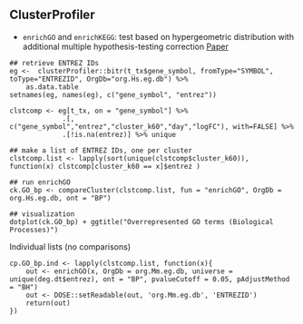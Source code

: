 ## ClusterProfiler

* `enrichGO` and `enrichKEGG`: test based on hypergeometric distribution with additional multiple hypothesis-testing correction [Paper](https://www.liebertpub.com/doi/10.1089/omi.2011.0118)

```
## retrieve ENTREZ IDs
eg <-  clusterProfiler::bitr(t_tx$gene_symbol, fromType="SYMBOL", toType="ENTREZID", OrgDb="org.Hs.eg.db") %>% 
    as.data.table
setnames(eg, names(eg), c("gene_symbol", "entrez"))

clstcomp <- eg[t_tx, on = "gene_symbol"] %>%
             .[, c("gene_symbol","entrez","cluster_k60","day","logFC"), with=FALSE] %>% 
             .[!is.na(entrez)] %>% unique

## make a list of ENTREZ IDs, one per cluster
clstcomp.list <- lapply(sort(unique(clstcomp$cluster_k60)), function(x) clstcomp[cluster_k60 == x]$entrez )

## run enrichGO
ck.GO_bp <- compareCluster(clstcomp.list, fun = "enrichGO", OrgDb = org.Hs.eg.db, ont = "BP")

## visualization
dotplot(ck.GO_bp) + ggtitle("Overrepresented GO terms (Biological Processes)")

```

Individual lists (no comparisons)

```
cp.GO_bp.ind <- lapply(clstcomp.list, function(x){
    out <- enrichGO(x, OrgDb = org.Mm.eg.db, universe = unique(deg.dt$entrez), ont = "BP", pvalueCutoff = 0.05, pAdjustMethod = "BH")
    out <- DOSE::setReadable(out, 'org.Mm.eg.db', 'ENTREZID')
    return(out)
})
```